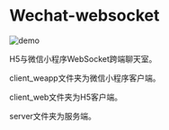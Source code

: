 # Wechat-websocket

![demo](http://zhhhorizon.net/Blog/images/websocket/demo.gif)

H5与微信小程序WebSocket跨端聊天室。

client_weapp文件夹为微信小程序客户端。

client_web文件夹为H5客户端。

server文件夹为服务端。
